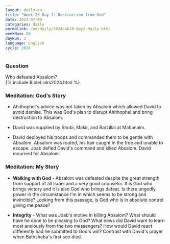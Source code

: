 ```yaml
---
layout: daily-en
title: "Week 28 Day 2: Destruction from God"
date: 2024-07-09
categories: daily
permalink: /en/daily/2024/wk28-day2-daily.html
weekNum: 28
dayNum: 2
language: English
cycle: 2024
---
```

### Question     
Who defeated Absalom?  
{% include BibleLinks2024.html %} 

### Meditation: God's Story   
+ Ahithophel's advice was not taken by Absalom which allowed David to avoid demise. This was God's plan to disrupt Ahithophel and bring destruction to Absalom. 

+ David was supplied by Shobi, Makir, and Barzillai at Mahanaim. 

+ David deployed his troops and commanded them to be gentle with Absalom. Absalom was routed, his hair caught in the tree and unable to escape. Joab defied David's command and killed Absalom. David mourned for Absalom. 

### Meditation: My Story   
+ **Walking with God** - Absalom was defeated despite the great strength from support of all Israel and a very good counselor. It is God who brings victory and it is also God who brings defeat. Is there ungodly power in the circumstance I'm in which seems to be strong and invincible? Looking from this passage, is God who is in absolute control giving me peace? 

+ **Integrity** - What was Joab's motive in killing Absalom? What should have he done to be pleasing to God? What news did David want to learn most anxiously from the two messengers? How would David react differently had he submitted to God's will? Contrast with David's prayer when Bathsheba's first son died. 
